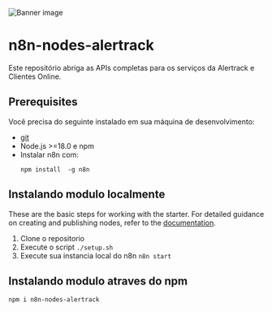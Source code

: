 ![Banner image](https://user-images.githubusercontent.com/10284570/173569848-c624317f-42b1-45a6-ab09-f0ea3c247648.png)

# n8n-nodes-alertrack

Este repositório abriga as APIs completas para os serviços da Alertrack e Clientes Online.

## Prerequisites

Você precisa do seguinte instalado em sua máquina de desenvolvimento:

* [git](https://git-scm.com/downloads)
* Node.js >=18.0 e npm
* Instalar n8n com:
  ```
  npm install  -g n8n
  ```

## Instalando modulo localmente

These are the basic steps for working with the starter. For detailed guidance on creating and publishing nodes, refer to the [documentation](https://docs.n8n.io/integrations/creating-nodes/).

1. Clone o repositorio
2. Execute o script ```./setup.sh``` 
3. Execute sua instancia local do n8n ```n8n start```

## Instalando modulo atraves do npm

 ```bash
npm i n8n-nodes-alertrack
 ```